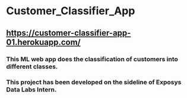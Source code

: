 # Customer_Classifier_App
## https://customer-classifier-app-01.herokuapp.com/
### This ML web app does the classification of customers into different classes.
### This project has been developed on the sideline of Exposys Data Labs Intern.
